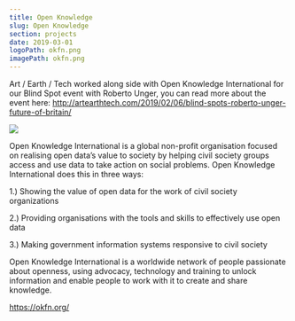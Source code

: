 ```yaml
---
title: Open Knowledge
slug: Open Knowledge
section: projects
date: 2019-03-01
logoPath: okfn.png
imagePath: okfn.png
---
```


Art / Earth / Tech worked along side with Open Knowledge International for our Blind Spot event with Roberto Unger,
you can read more about the event here: http://artearthtech.com/2019/02/06/blind-spots-roberto-unger-future-of-britain/


<img src="/images/okfn.png">

Open Knowledge International is a global non-profit organisation focused on realising open data’s value to society by helping civil society groups access and use data to take action on social problems. Open Knowledge International does this in three ways:

<p> 1.) Showing the value of open data for the work of civil society organizations </p>
<p> 2.) Providing organisations with the tools and skills to effectively use open data </p>
<p> 3.) Making government information systems responsive to civil society </p>

Open Knowledge International is a worldwide network of people passionate about openness, using advocacy, technology and training to unlock information and enable people to work with it to create and share knowledge.


https://okfn.org/
